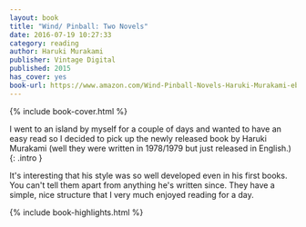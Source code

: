 ```yaml
---
layout: book
title: "Wind/ Pinball: Two Novels"
date: 2016-07-19 10:27:33
category: reading
author: Haruki Murakami
publisher: Vintage Digital
published: 2015
has_cover: yes
book-url: https://www.amazon.com/Wind-Pinball-Novels-Haruki-Murakami-ebook/dp/B00VPIXBJS?ie=UTF8&ref_=r_soa_w_d#nav-subnav
---
```

{% include book-cover.html %}

I went to an island by myself for a couple of days and wanted to have an easy read so I decided to pick up the newly released book by Haruki Murakami (well they were written in 1978/1979 but just released in English.)
{: .intro }

It's interesting that his style was so well developed even in his first books. You can't tell them apart from anything he's written since. They have a simple, nice structure that I very much enjoyed reading for a day.

{% include book-highlights.html %}
